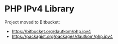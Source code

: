 # PHP IPv4 Library

Project moved to Bitbucket:

* https://bitbucket.org/dautkom/php.ipv4
* https://packagist.org/packages/dautkom/php.ipv4

